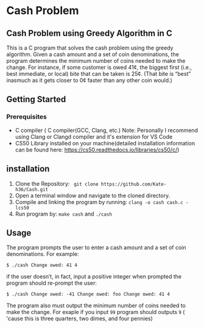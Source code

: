# Cash Problem

## Cash Problem using Greedy Algorithm in C

This is a C program that solves the cash problem using the greedy algorithm. Given a cash amount and a set of coin denominations, the program determines the minimum number of coins needed to make the change.
For instance, if some customer is owed 41¢, the biggest first (i.e., best immediate, or local) bite that can be taken is 25¢. (That bite is “best” inasmuch as it gets closer to 0¢ faster than any other coin would.) 

## Getting Started
### Prerequisites
* C compiler ( C compiler(GCC, Clang, etc.) Note: Personally I recommend using Clang or Clangd compiler and it's extension for VS Code
* CS50 Library installed on your machine(detailed installation information can be found here: https://cs50.readthedocs.io/libraries/cs50/c/)

## installation 

1. Clone the Repository:
` git clone https://github.com/Kate-h36/Cash.git`
2. Open a terminal window and navigate to the cloned directory.
3. Compile and linking the program by running:
`clang -o cash cash.c -lcs50`
4. Run program by:
`make cash` and `./cash`

## Usage 

The program prompts the user to enter a cash amount and a set of coin denominations. For example:

`$ ./cash
Change owed: 41
4`

if the user doesn’t, in fact, input a positive integer  when prompted the program should re-prompt the user:

`$ ./cash
Change owed: -41
Change owed: foo
Change owed: 41
4`

The program also must output the minimum number of coins needed to make the change. 
For exaple if you input `99` program should outputs `9` ( 'cause this is three quarters, two dimes, and four pennies)


